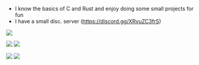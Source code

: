 - I know the basics of C and Rust and enjoy doing some small projects for fun
- I have a small disc. server (https://discord.gg/XRvuZC3frS)

![](http://github-profile-summary-cards.vercel.app/api/cards/profile-details?username=arthurbacci&theme=nord_bright)

![](http://github-profile-summary-cards.vercel.app/api/cards/repos-per-language?username=arthurbacci&theme=nord_bright)  ![](http://github-profile-summary-cards.vercel.app/api/cards/most-commit-language?username=arthurbacci&theme=nord_bright)

![](http://github-profile-summary-cards.vercel.app/api/cards/stats?username=arthurbacci&theme=nord_bright)  ![](http://github-profile-summary-cards.vercel.app/api/cards/productive-time?username=arthurbacci&theme=nord_bright&utcOffset=-3)
